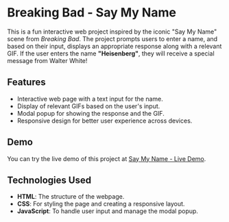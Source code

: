 # Breaking Bad - Say My Name

This is a fun interactive web project inspired by the iconic "Say My Name" scene from *Breaking Bad*. The project prompts users to enter a name, and based on their input, displays an appropriate response along with a relevant GIF. If the user enters the name **"Heisenberg"**, they will receive a special message from Walter White!

## Features
- Interactive web page with a text input for the name.
- Display of relevant GIFs based on the user's input.
- Modal popup for showing the response and the GIF.
- Responsive design for better user experience across devices.

## Demo
You can try the live demo of this project at [Say My Name - Live Demo](https://sohaibdaoudi.github.io/loginpage/).

## Technologies Used
- **HTML**: The structure of the webpage.
- **CSS**: For styling the page and creating a responsive layout.
- **JavaScript**: To handle user input and manage the modal popup.
  

